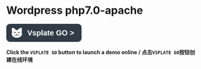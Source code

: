 # Wordpress php7.0-apache

<a href="https://www.vsplate.com/?docker-compose=https://github.com/vsplate/dcenvs/wordpress/php7.0-apache"><img alt="VSPLATE GO" src="https://raw.githubusercontent.com/vsplate/images/master/vsgo_btn.png" width="200px"></a>

**Click the `VSPLATE GO` button to launch a demo online / 点击`VSPLATE GO`按钮创建在线环境**